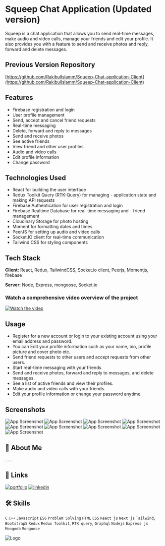 # Squeep Chat Application (Updated version)

Squeep is a chat application that allows you to send real-time messages, make audio and video calls, manage your friends and edit your profile. It also provides you with a feature to send and receive photos and reply, forward and delete messages.


## Previous Version Repository
[https://github.com/RakibulIslamm/Squeep-Chat-application-Client](https://github.com/RakibulIslamm/Squeep-Chat-application-Client)
## Features
- Firebase registration and login
- User profile management
- Send, accept and cancel friend requests
- Real-time messaging
- Delete, forward and reply to messages
- Send and receive photos
- See active friends
- View friend and other user profiles
- Audio and video calls
- Edit profile information
- Change password
## Technologies Used
- React for building the user interface
- Redux Toolkit Query (RTK-Query) for managing - application state and making API requests
- Firebase Authentication for user registration and login
- Firebase Realtime Database for real-time messaging and - friend management
- Cloudinary Storage for photo hosting
- Moment for formatting dates and times
- PeerJS for setting up audio and video calls
- Socket.IO client for real-time communication
- Tailwind CSS for styling components
## Tech Stack

**Client:** React, Redux, TailwindCSS, Socket.io client, Peerjs, Momentjs, firebase 

**Server:** Node, Express, mongoose, Socket.io


### Watch a comprehensive video overview of the project
[![Watch the video](https://res.cloudinary.com/deonmtztm/image/upload/v1677397465/bxbncflt4qhqsuhhihgl.png)](https://youtu.be/PNPW-rer2bQ)
## Usage
- Register for a new account or login to your existing account using your email address and password.
- You can Edit your profile information such as your name, bio, profile picture and cover photo etc.
- Send friend requests to other users and accept requests from other users.
- Start real-time messaging with your friends.
- Send and receive photos, forward and reply to messages, and delete messages.
- See a list of active friends and view their profiles.
- Make audio and video calls with your friends.
- Edit your profile information or change your password anytime.

## Screenshots
![App Screenshot](https://res.cloudinary.com/deonmtztm/image/upload/v1677773058/znwcbbbcoz9vygbo3lbt.png)
![App Screenshot](https://res.cloudinary.com/deonmtztm/image/upload/v1677773058/zywdp5rorie8zcpfvxqi.png)
![App Screenshot](https://res.cloudinary.com/deonmtztm/image/upload/v1677772879/u8hwrf6znz5zmaxuzovj.png)
![App Screenshot](https://res.cloudinary.com/deonmtztm/image/upload/v1677772054/bjsmridyyosyb3ch2lsf.png)
![App Screenshot](https://res.cloudinary.com/deonmtztm/image/upload/v1677772882/jujidfa7tkvqrpeotemn.png)
![App Screenshot](https://res.cloudinary.com/deonmtztm/image/upload/v1677772054/bjsmridyyosyb3ch2lsf.png)
![App Screenshot](https://res.cloudinary.com/deonmtztm/image/upload/v1677772881/mucd54syygsn2lmgr8bv.png)
![App Screenshot](https://res.cloudinary.com/deonmtztm/image/upload/v1677772880/mecqyyy4whuytp1by74s.png)
![App Screenshot](https://res.cloudinary.com/deonmtztm/image/upload/v1677772880/jnmxgkzqztumux9jn5hq.png)


## 🚀 About Me
......


## 🔗 Links
[![portfolio](https://img.shields.io/badge/my_portfolio-000?style=for-the-badge&logo=ko-fi&logoColor=white)](https://rakibul-islam-portfolio.web.app/)
[![linkedin](https://img.shields.io/badge/linkedin-0A66C2?style=for-the-badge&logo=linkedin&logoColor=white)](https://www.linkedin.com/in/d-rakibul-islam/)


## 🛠 Skills
`C` `C++`  `Javascript` `ES6` `Problem Solving` `HTML` `CSS` `React js` `Next js` `Tailwind`, `Bootstrap5` `Redux` `Redux Toolkit`, `RTK query`, `Graphql` `Nodejs` `Express js` `Mongodb` `Mongoose` 


![Logo](https://res.cloudinary.com/deonmtztm/image/upload/v1677395773/a83sy87ataq38elu5rds.png)